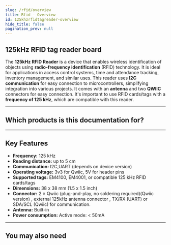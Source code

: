```yaml
---
slug: /rfid/overview
title: Rfid - Overview
id: 125khzrfidtagreader-overview
hide_title: false
pagination_prev: null
---
```


## 125kHz RFID tag reader board

The **125kHz RFID Reader** is a device that enables wireless identification of objects using **radio-frequency identification** (RFID) technology. It is ideal for applications in access control systems, time and attendance tracking, inventory management, and similar uses. This reader uses **I2C communication** for easy connection to microcontrollers, simplifying integration into various projects. It comes with an **antenna** and two **QWIIC** connectors for easy connection. It's important to use RFID cards/tags with a **frequency of 125 kHz**, which are compatible with this reader.

<CenteredImage src="/img/rfid/333273.jpg" alt="125kHz RFID tag reader board" caption="125kHz RFID tag reader board" />

---

## Which products is this documentation for?

<QuickLink 
  title="125kHz RFID tag reader board (UART)" 
  description="333154"
  url="https://soldered.com/product/125khz-rfid-board/?attribute_pa_variant=uart-eng"
  image="/img/rfid/333154.jpg" 
/>
<QuickLink 
  title="125kHz RFID tag reader board (I2C)" 
  description="333273"
  url="https://soldered.com/product/125khz-rfid-board/?attribute_pa_variant=i2c-eng"
  image="/img/rfid/333273.jpg" 
/>

---

##  Key Features
    
*   **Frequency:** 125 kHz  
*   **Reading distance:** up to 5 cm
*   **Communication:** I2C,UART (depends on device version)
*   **Operating voltage:** 3v3 for Qwiic, 5V for header pins
*   **Supported tags:** EM4100, EM4001, or compatible 125 kHz RFID cards/tags
*   **Dimensions:** 38 x 38 mm (1.5 x 1.5 inch)
*   **Connector:** 2 × Qwiic (plug-and-play, no soldering required)(Qwiic version) , external 125kHz antenna connector , TX/RX (UART) or SDA/SCL (Qwiic) for communication.
*   **Antenna:** Built-in
*   **Power consumption:** Active mode: < 50mA

---

## You may also need

<QuickLink 
  title="Qwiic cable" 
  description="Qwiic (formerly easyC) compatible cables with connectors on both ends, available in various lengths."
  url="https://soldered.com/product/easyc-cable/"
  image="/img/333311.webp" 
/>